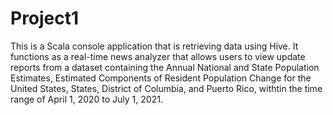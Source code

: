 # Project1
This is a Scala console application that is retrieving data using Hive. It functions as a real-time news analyzer that allows users to view update reports from a dataset containing the Annual National and State Population Estimates, Estimated Components of Resident Population Change for the United States, States, District of Columbia, and Puerto Rico, withtin the time range of April 1, 2020 to July 1, 2021.
